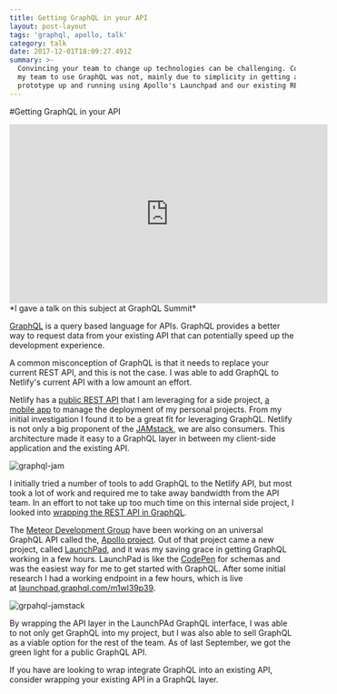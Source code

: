 ```yaml
---
title: Getting GraphQL in your API
layout: post-layout
tags: 'graphql, apollo, talk'
category: talk
date: 2017-12-01T18:09:27.491Z
summary: >-
  Convincing your team to change up technologies can be challenging. Convincing
  my team to use GraphQL was not, mainly due to simplicity in getting a GraphQL
  prototype up and running using Apollo's Launchpad and our existing REST API.
---
```

#Getting GraphQL in your API

<iframe width="560" height="315" src="https://www.youtube.com/embed/H96AO5QiKk4" frameborder="0" allowfullscreen></iframe>
*I gave a talk on this subject at GraphQL Summit*

[GraphQL](https://graphql.org/) is a query based language for APIs. GraphQL provides a better way to request data from your existing API that can potentially speed up the development experience.

A common misconception of GraphQL is that it needs to replace your current REST API, and this is not the case. I was able to add GraphQL to Netlify's current API with a low amount an effort.

Netlify has a [public REST API](https://www.netlify.com/docs/api/) that I am leveraging for a side project, [a mobile app](https://github.com/bdougie/PocketDeploys) to manage the deployment of my personal projects. From my initial investigation I found it to be a great fit for leveraging GraphQL. Netlify is not only a big proponent of the [JAMstack](https://jamstack.org/), we are also consumers. This architecture made it easy to a GraphQL layer in between my client-side application and the existing API.

![graphql-jam](/img/uploads/jamstack-graphql.png)

I initially tried a number of tools to add GraphQL to the Netlify API, but most took a lot of work and required me to take away bandwidth from the API team. In an effort to not take up too much time on this internal side project, I looked into [wrapping the REST API in GraphQL](https://graphql.org/blog/rest-api-graphql-wrapper/).

The [Meteor Development Group](https://www.meteor.io/) have been working on an universal GraphQL API called the, [Apollo project](https://www.apollographql.com/). Out of that project came a new project, called [LaunchPad](https://launchpad.graphql.com/new), and it was my saving grace in getting GraphQL working in a few hours. LaunchPad is like the [CodePen](https://codepen.io/) for schemas and was the easiest way for me to get started with GraphQL. After some initial research I had a working endpoint in a few hours, which is live at [launchpad.graphql.com/m1wl39p39](https://launchpad.graphql.com/m1wl39p39).

![grpahql-jamstack](/img/uploads/launchpad-graphql-jam.png)

By wrapping the API layer in the LaunchPAd GraphQL interface, I was able to not only get GraphQL into my project, but I was also able to sell GraphQL as a viable option for the rest of the team. As of last September, we got the green light for a public GraphQL API.

If you have are looking to wrap integrate GraphQL into an existing API, consider wrapping your existing API in a GraphQL layer.
